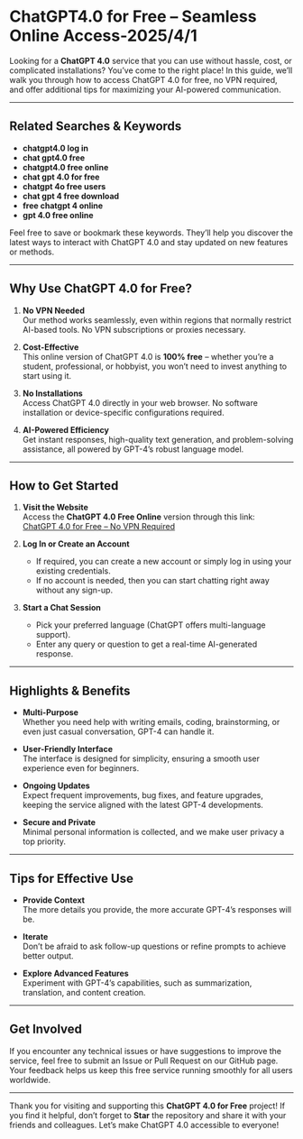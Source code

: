 # ChatGPT4.0 for Free – Seamless Online Access-2025/4/1

Looking for a **ChatGPT 4.0** service that you can use without hassle, cost, or complicated installations? You’ve come to the right place! In this guide, we’ll walk you through how to access ChatGPT 4.0 for free, no VPN required, and offer additional tips for maximizing your AI-powered communication.

---

## Related Searches & Keywords

- **chatgpt4.0 log in**  
- **chat gpt4.0 free**  
- **chatgpt4.0 free online**  
- **chat gpt 4.0 for free**  
- **chatgpt 4o free users**  
- **chat gpt 4 free download**  
- **free chatgpt 4 online**  
- **gpt 4.0 free online**

Feel free to save or bookmark these keywords. They’ll help you discover the latest ways to interact with ChatGPT 4.0 and stay updated on new features or methods.

---

## Why Use ChatGPT 4.0 for Free?

1. **No VPN Needed**  
   Our method works seamlessly, even within regions that normally restrict AI-based tools. No VPN subscriptions or proxies necessary.

2. **Cost-Effective**  
   This online version of ChatGPT 4.0 is **100% free** – whether you’re a student, professional, or hobbyist, you won’t need to invest anything to start using it.

3. **No Installations**  
   Access ChatGPT 4.0 directly in your web browser. No software installation or device-specific configurations required.

4. **AI-Powered Efficiency**  
   Get instant responses, high-quality text generation, and problem-solving assistance, all powered by GPT-4’s robust language model.

---

## How to Get Started

1. **Visit the Website**  
   Access the **ChatGPT 4.0 Free Online** version through this link:  
   [ChatGPT 4.0 for Free – No VPN Required](https://www.chatgptfree.hk.cn/2025/01/04/chatgptfree-hk-chatgpt%e9%a6%99%e6%b8%af%e4%bd%bf%e7%94%a8%e5%85%8dvpn-chatgpt%e7%b6%b2%e9%a0%81%e7%89%88%e5%85%8d%e8%b2%bb%e5%9c%a8%e7%ba%bf%e4%b8%ad%e6%96%87%e5%ae%98%e7%bd%91/)  

2. **Log In or Create an Account**  
   - If required, you can create a new account or simply log in using your existing credentials.  
   - If no account is needed, then you can start chatting right away without any sign-up.  

3. **Start a Chat Session**  
   - Pick your preferred language (ChatGPT offers multi-language support).  
   - Enter any query or question to get a real-time AI-generated response.  

---

## Highlights & Benefits

- **Multi-Purpose**  
  Whether you need help with writing emails, coding, brainstorming, or even just casual conversation, GPT-4 can handle it.

- **User-Friendly Interface**  
  The interface is designed for simplicity, ensuring a smooth user experience even for beginners.

- **Ongoing Updates**  
  Expect frequent improvements, bug fixes, and feature upgrades, keeping the service aligned with the latest GPT-4 developments.

- **Secure and Private**  
  Minimal personal information is collected, and we make user privacy a top priority.

---

## Tips for Effective Use

- **Provide Context**  
  The more details you provide, the more accurate GPT-4’s responses will be.  

- **Iterate**  
  Don’t be afraid to ask follow-up questions or refine prompts to achieve better output.  

- **Explore Advanced Features**  
  Experiment with GPT-4’s capabilities, such as summarization, translation, and content creation.  

---

## Get Involved

If you encounter any technical issues or have suggestions to improve the service, feel free to submit an Issue or Pull Request on our GitHub page. Your feedback helps us keep this free service running smoothly for all users worldwide.

---

Thank you for visiting and supporting this **ChatGPT 4.0 for Free** project! If you find it helpful, don’t forget to **Star** the repository and share it with your friends and colleagues. Let’s make ChatGPT 4.0 accessible to everyone!
